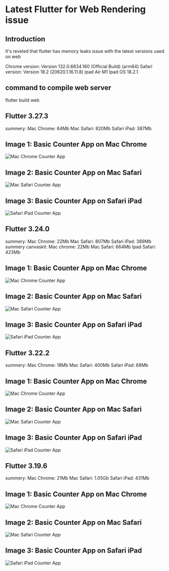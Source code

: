 # Latest Flutter for Web Rendering issue

## Introduction
It's reveled that flutter has memory leaks issue with the latest versions used on web

Chrome version: Version 132.0.6834.160 (Official Build) (arm64)
Safari version: Version 18.2 (20620.1.16.11.8)
ipad Air M1 Ipad OS 18.2.1 

## command to compile web server
flutter build web

## Flutter 3.27.3 
summery:
Mac Chrome: 64Mb
Mac Safari: 820Mb
Safari iPad: 387Mb
## Image 1: Basic Counter App on Mac Chrome  
![Mac Chrome Counter App](./images/image_3_27_3_chrome_pc.png)

## Image 2: Basic Counter App on Mac Safari  
![Mac Safari Counter App](./images/image_3_27_3_safari_pc.png)

## Image 3: Basic Counter App on Safari iPad  
![Safari iPad Counter App](./images/image_3_27_3_safari_ipad.png)

## Flutter 3.24.0
summery:
Mac Chrome: 22Mb
Mac Safari: 807Mb
Safari iPad: 389Mb  
summery canvaskit:
Mac chrome: 22Mb
Mac Safari: 664Mb
Ipad Safari: 423Mb
## Image 1: Basic Counter App on Mac Chrome  
![Mac Chrome Counter App](./images/image_3_24_0_chrome_pc.png)

## Image 2: Basic Counter App on Mac Safari  
![Mac Safari Counter App](./images/image_3_24_0_safari_pc.png)

## Image 3: Basic Counter App on Safari iPad  
![Safari iPad Counter App](./images/image_3_24_0_safari_ipad.png)

## Flutter 3.22.2
summery:
Mac Chrome: 18Mb
Mac Safari: 400Mb
Safari iPad: 68Mb
## Image 1: Basic Counter App on Mac Chrome  
![Mac Chrome Counter App](./images/image_3_22_2_chrome_pc.png)

## Image 2: Basic Counter App on Mac Safari  
![Mac Safari Counter App](./images/image_3_22_2_safari_pc.png)

## Image 3: Basic Counter App on Safari iPad  
![Safari iPad Counter App](./images/image_3_22_2_safari_ipad.png)


## Flutter 3.19.6
summery:
Mac Chrome: 21Mb
Mac Safari: 1.05Gb
Safari iPad: 431Mb
## Image 1: Basic Counter App on Mac Chrome  
![Mac Chrome Counter App](./images/image_3_19_6_chrome_pc.png)

## Image 2: Basic Counter App on Mac Safari  
![Mac Safari Counter App](./images/image_3_19_6_safari_pc.png)

## Image 3: Basic Counter App on Safari iPad  
![Safari iPad Counter App](./images/image_3_19_6_safari_ipad.png)
